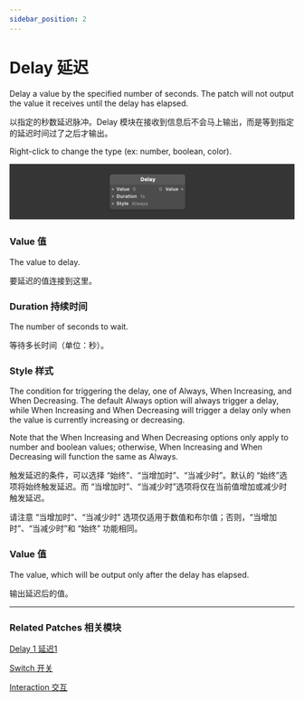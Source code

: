 ```yaml
---
sidebar_position: 2
---
```


# Delay 延迟

Delay a value by the specified number of seconds. The patch will not output the value it receives until the delay has elapsed.

以指定的秒数延迟脉冲。Delay 模块在接收到信息后不会马上输出，而是等到指定的延迟时间过了之后才输出。

Right-click to change the type (ex: number, boolean, color).

![Image](./../../../static/img/docs/Utility/delay.png)

### Value 值

The value to delay.

要延迟的值连接到这里。

### Duration 持续时间

The number of seconds to wait.

等待多长时间（单位：秒）。

### Style 样式

The condition for triggering the delay, one of Always, When Increasing, and When Decreasing. The default Always option will always trigger a delay, while When Increasing and When Decreasing will trigger a delay only when the value is currently increasing or decreasing.

Note that the When Increasing and When Decreasing options only apply to number and boolean values; otherwise, When Increasing and When Decreasing will function the same as Always.

触发延迟的条件，可以选择 “始终”、“当增加时”、“当减少时”。默认的 “始终”选项将始终触发延迟。而 “当增加时”、“当减少时”选项将仅在当前值增加或减少时触发延迟。

请注意 “当增加时”、“当减少时” 选项仅适用于数值和布尔值；否则，“当增加时”、“当减少时”和 “始终” 功能相同。

### Value 值

The value, which will be output only after the delay has elapsed.

输出延迟后的值。

------

### Related Patches 相关模块

[Delay 1 延迟1](./Delay%201.md)

[Switch 开关](./Switch.md)

[Interaction 交互](./../Interaction/Interaction.md)
